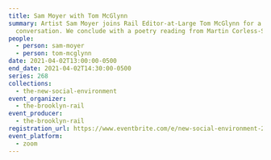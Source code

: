 ```yaml
---
title: Sam Moyer with Tom McGlynn
summary: Artist Sam Moyer joins Rail Editor-at-Large Tom McGlynn for a
  conversation. We conclude with a poetry reading from Martin Corless-Smith.
people:
  - person: sam-moyer
  - person: tom-mcglynn
date: 2021-04-02T13:00:00-0500
end_date: 2021-04-02T14:30:00-0500
series: 268
collections:
  - the-new-social-environment
event_organizer:
  - the-brooklyn-rail
event_producer:
  - the-brooklyn-rail
registration_url: https://www.eventbrite.com/e/new-social-environment-268-sam-moyer-with-tom-mcglynn-tickets-148227950791
event_platform:
  - zoom
---
```

